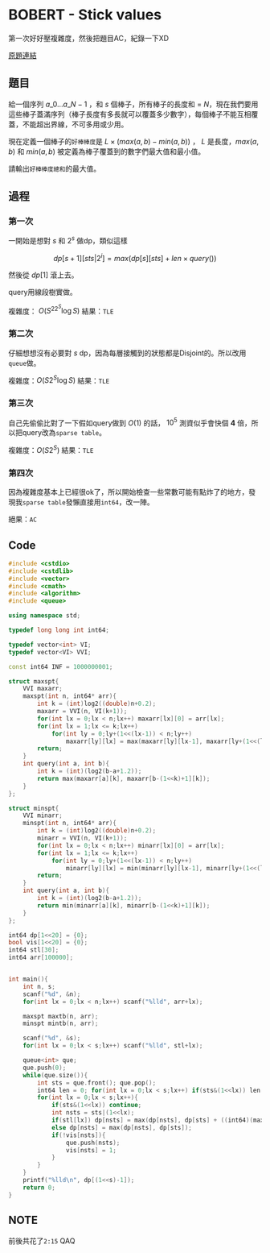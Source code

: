 # BOBERT - Stick values

第一次好好壓複雜度，然後把題目AC，紀錄一下XD

[原題連結](http://www.spoj.com/problems/BOBERT/)

## 題目

給一個序列 $a\_0 \dots a\_{N-1}$ ，和 $s$ 個棒子，所有棒子的長度和 = $N$，現在我們要用這些棒子蓋滿序列（棒子長度有多長就可以覆蓋多少數字），每個棒子不能互相覆蓋，不能超出界線，不可多用或少用。

現在定義一個棒子的`好棒棒度`是 $L \times(max(a, b)-min(a, b))$ ， $L$ 是長度，$max(a, b)$ 和 $min(a, b)$ 被定義為棒子覆蓋到的數字們最大值和最小值。

請輸出`好棒棒度總和`的最大值。

## 過程

### 第一次

一開始是想對 $s$ 和 $2^s$ 做dp，類似這樣

$$
	dp[s+1][sts|2^i] = max(dp[s][sts]+len \times query())
$$

然後從 $dp[1]$ 滾上去。

query用線段樹實做。

複雜度： $O(S^22^S \log S)$ 
結果：`TLE`

### 第二次

仔細想想沒有必要對 $s$ dp，因為每層接觸到的狀態都是Disjoint的。所以改用`queue`做。

複雜度：$O(S2^S \log S)$
結果：`TLE`

### 第三次

自己先偷偷比對了一下假如query做到 $O(1)$ 的話， $10^5$ 測資似乎會快個 **4** 倍，所以把query改為`sparse table`。

複雜度：$O(S2^S)$
結果：`TLE`

### 第四次

因為複雜度基本上已經很ok了，所以開始檢查一些常數可能有點炸了的地方，發現我`sparse table`發懶直接用`int64`，改一陣。

絕果：`AC`

## Code

```cpp
#include <cstdio>
#include <cstdlib>
#include <vector>
#include <cmath>
#include <algorithm>
#include <queue>

using namespace std;

typedef long long int int64;

typedef vector<int> VI;
typedef vector<VI> VVI;

const int64 INF = 1000000001;

struct maxspt{
    VVI maxarr;
    maxspt(int n, int64* arr){
        int k = (int)log2((double)n+0.2);
        maxarr = VVI(n, VI(k+1));
        for(int lx = 0;lx < n;lx++) maxarr[lx][0] = arr[lx];
        for(int lx = 1;lx <= k;lx++)
            for(int ly = 0;ly+(1<<(lx-1)) < n;ly++)
                maxarr[ly][lx] = max(maxarr[ly][lx-1], maxarr[ly+(1<<(lx-1))][lx-1]);
        return;
    }
    int query(int a, int b){
        int k = (int)(log2(b-a+1.2));
        return max(maxarr[a][k], maxarr[b-(1<<k)+1][k]);
    }
};

struct minspt{
    VVI minarr;
    minspt(int n, int64* arr){
        int k = (int)log2((double)n+0.2);
        minarr = VVI(n, VI(k+1));
        for(int lx = 0;lx < n;lx++) minarr[lx][0] = arr[lx];
        for(int lx = 1;lx <= k;lx++)
            for(int ly = 0;ly+(1<<(lx-1)) < n;ly++)
                minarr[ly][lx] = min(minarr[ly][lx-1], minarr[ly+(1<<(lx-1))][lx-1]);
        return;
    }
    int query(int a, int b){
        int k = (int)(log2(b-a+1.2));
        return min(minarr[a][k], minarr[b-(1<<k)+1][k]);
    }
};

int64 dp[1<<20] = {0};
bool vis[1<<20] = {0};
int64 stl[30];
int64 arr[100000];


int main(){
    int n, s;
    scanf("%d", &n);
    for(int lx = 0;lx < n;lx++) scanf("%lld", arr+lx);

    maxspt maxtb(n, arr);
    minspt mintb(n, arr);

    scanf("%d", &s);
    for(int lx = 0;lx < s;lx++) scanf("%lld", stl+lx);

    queue<int> que;
    que.push(0);
    while(que.size()){
        int sts = que.front(); que.pop();
        int64 len = 0; for(int lx = 0;lx < s;lx++) if(sts&(1<<lx)) len += stl[lx];
        for(int lx = 0;lx < s;lx++){
            if(sts&(1<<lx)) continue;
            int nsts = sts|(1<<lx);
            if(stl[lx]) dp[nsts] = max(dp[nsts], dp[sts] + ((int64)(maxtb.query(len, len+stl[lx]-1) - mintb.query(len, len+stl[lx]-1)))*stl[lx]);
            else dp[nsts] = max(dp[nsts], dp[sts]);
            if(!vis[nsts]){
                que.push(nsts);
                vis[nsts] = 1;
            }
        }
    }
    printf("%lld\n", dp[(1<<s)-1]);
    return 0;
}

```

## NOTE

前後共花了`2:15` QAQ